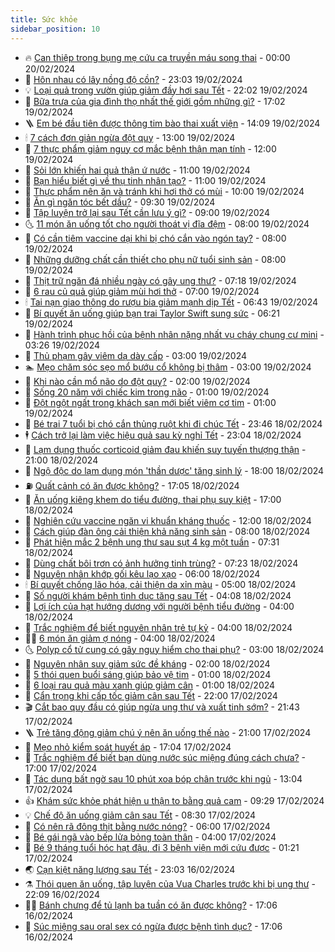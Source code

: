 ```yaml
---
title: Sức khỏe
sidebar_position: 10
---
```


<!-- vnexpress-suc-khoe:START -->
- 🔥 [Can thiệp trong bụng mẹ cứu ca truyền máu song thai](https://vnexpress.net/can-thiep-trong-bung-me-cuu-ca-truyen-mau-song-thai-4712854.html) - 00:00 20/02/2024
- 🥰 [Hôn nhau có lây nồng độ cồn?](https://vnexpress.net/hon-nhau-co-lay-nong-do-con-4712757.html) - 23:03 19/02/2024
- 💡 [Loại quả trong vườn giúp giảm đầy hơi sau Tết](https://vnexpress.net/loai-qua-trong-vuon-giup-giam-day-hoi-sau-tet-4712782.html) - 22:02 19/02/2024
- 🤗 [Bữa trưa của gia đình thọ nhất thế giới gồm những gì?](https://vnexpress.net/bua-trua-cua-gia-dinh-tho-nhat-the-gioi-gom-nhung-gi-4712921.html) - 17:02 19/02/2024
- 🪜 [Em bé đầu tiên được thông tim bào thai xuất viện](https://vnexpress.net/em-be-dau-tien-duoc-thong-tim-bao-thai-xuat-vien-4713084.html) - 14:09 19/02/2024
- 🕯 [7 cách đơn giản ngừa đột quỵ](https://vnexpress.net/7-cach-don-gian-ngua-dot-quy-4712912.html) - 13:00 19/02/2024
- 🤭 [7 thực phẩm giảm nguy cơ mắc bệnh thận mạn tính](https://vnexpress.net/7-thuc-pham-giam-nguy-co-mac-benh-than-man-tinh-4713046.html) - 12:00 19/02/2024
- 👀 [Sỏi lớn khiến hai quả thận ứ nước](https://vnexpress.net/soi-lon-khien-hai-qua-than-u-nuoc-4713003.html) - 11:00 19/02/2024
- 🌋 [Bạn hiểu biết gì về thụ tinh nhân tạo?](https://vnexpress.net/ban-hieu-biet-gi-ve-thu-tinh-nhan-tao-4712989.html) - 11:00 19/02/2024
- 🫶 [Thực phẩm nên ăn và tránh khi hơi thở có mùi](https://vnexpress.net/thuc-pham-nen-an-va-tranh-khi-hoi-tho-co-mui-4712839.html) - 10:00 19/02/2024
- 🦆 [Ăn gì ngăn tóc bết dầu?](https://vnexpress.net/an-gi-ngan-toc-bet-dau-4712915.html) - 09:30 19/02/2024
- 🚀 [Tập luyện trở lại sau Tết cần lưu ý gì?](https://vnexpress.net/tap-luyen-tro-lai-sau-tet-can-luu-y-gi-4712967.html) - 09:00 19/02/2024
- 🌜 [11 món ăn uống tốt cho người thoát vị đĩa đệm](https://vnexpress.net/11-mon-an-uong-tot-cho-nguoi-thoat-vi-dia-dem-4712924.html) - 08:00 19/02/2024
- 🧰 [Có cần tiêm vaccine dại khi bị chó cắn vào ngón tay?](https://vnexpress.net/co-can-tiem-vaccine-dai-khi-bi-cho-can-vao-ngon-tay-4712919.html) - 08:00 19/02/2024
- 💫 [Những dưỡng chất cần thiết cho phụ nữ tuổi sinh sản](https://vnexpress.net/nhung-duong-chat-can-thiet-cho-phu-nu-tuoi-sinh-san-4712804.html) - 08:00 19/02/2024
- 🌝 [Thịt trữ ngăn đá nhiều ngày có gây ung thư?](https://vnexpress.net/thit-tru-ngan-da-nhieu-ngay-co-gay-ung-thu-4712836.html) - 07:18 19/02/2024
- 🗽 [6 rau củ quả giúp giảm mùi hơi thở](https://vnexpress.net/6-rau-cu-qua-giup-giam-mui-hoi-tho-4712793.html) - 07:00 19/02/2024
- 🕯 [Tai nạn giao thông do rượu bia giảm mạnh dịp Tết](https://vnexpress.net/tai-nan-giao-thong-do-ruou-bia-giam-manh-dip-tet-4712888.html) - 06:43 19/02/2024
- 🦅 [Bí quyết ăn uống giúp bạn trai Taylor Swift sung sức](https://vnexpress.net/bi-quyet-an-uong-giup-ban-trai-taylor-swift-sung-suc-4712858.html) - 06:21 19/02/2024
- 🦆 [Hành trình phục hồi của bệnh nhân nặng nhất vụ cháy chung cư mini](https://vnexpress.net/hanh-trinh-phuc-hoi-cua-benh-nhan-nang-nhat-vu-chay-chung-cu-mini-4711685.html) - 03:26 19/02/2024
- 🎊 [Thủ phạm gây viêm dạ dày cấp](https://vnexpress.net/thu-pham-gay-viem-da-day-cap-4712658.html) - 03:00 19/02/2024
- 🏊 [Mẹo chăm sóc sẹo mổ bướu cổ không bị thâm](https://vnexpress.net/meo-cham-soc-seo-mo-buou-co-khong-bi-tham-4712656.html) - 03:00 19/02/2024
- 📝 [Khi nào cần mổ não do đột quỵ?](https://vnexpress.net/khi-nao-can-mo-nao-do-dot-quy-4712660.html) - 02:00 19/02/2024
- 💯 [Sống 20 năm với chiếc kim trong não](https://vnexpress.net/song-20-nam-voi-chiec-kim-trong-nao-4712773.html) - 01:00 19/02/2024
- 🌊 [Đột ngột ngất trong khách sạn mới biết viêm cơ tim](https://vnexpress.net/dot-ngot-ngat-trong-khach-san-moi-biet-viem-co-tim-4712553.html) - 01:00 19/02/2024
- 🚀 [Bé trai 7 tuổi bị chó cắn thủng ruột khi đi chúc Tết](https://vnexpress.net/be-trai-7-tuoi-bi-cho-can-thung-ruot-khi-di-chuc-tet-4712650.html) - 23:46 18/02/2024
- 🕴 [Cách trở lại làm việc hiệu quả sau kỳ nghỉ Tết](https://vnexpress.net/cach-tro-lai-lam-viec-hieu-qua-sau-ky-nghi-tet-4712621.html) - 23:04 18/02/2024
- 🗽 [Lạm dụng thuốc corticoid giảm đau khiến suy tuyến thượng thận](https://vnexpress.net/lam-dung-thuoc-corticoid-giam-dau-khien-suy-tuyen-thuong-than-4712412.html) - 21:00 18/02/2024
- 🎡 [Ngộ độc do lạm dụng món &#39;thần dược&#39; tăng sinh lý](https://vnexpress.net/ngo-doc-do-lam-dung-mon-than-duoc-tang-sinh-ly-4712605.html) - 18:00 18/02/2024
- ⛽️ [Quất cảnh có ăn được không?](https://vnexpress.net/quat-canh-co-an-duoc-khong-4712595.html) - 17:05 18/02/2024
- 🦆 [Ăn uống kiêng khem do tiểu đường, thai phụ suy kiệt](https://vnexpress.net/an-uong-kieng-khem-do-tieu-duong-thai-phu-suy-kiet-4712399.html) - 17:00 18/02/2024
- 🤩 [Nghiên cứu vaccine ngăn vi khuẩn kháng thuốc](https://vnexpress.net/nghien-cuu-vaccine-ngan-vi-khuan-khang-thuoc-4712585.html) - 12:00 18/02/2024
- 🦒 [Cách giúp đàn ông cải thiện khả năng sinh sản](https://vnexpress.net/cach-giup-dan-ong-cai-thien-kha-nang-sinh-san-4712496.html) - 08:00 18/02/2024
- 💫 [Phát hiện mắc 2 bệnh ung thư sau sụt 4 kg một tuần](https://vnexpress.net/phat-hien-mac-2-benh-ung-thu-sau-sut-4-kg-mot-tuan-4712583.html) - 07:31 18/02/2024
- 🐘 [Dùng chất bôi trơn có ảnh hưởng tinh trùng?](https://vnexpress.net/dung-chat-boi-tron-co-anh-huong-tinh-trung-4712591.html) - 07:23 18/02/2024
- 🚀 [Nguyên nhân khớp gối kêu lạo xạo](https://vnexpress.net/nguyen-nhan-khop-goi-keu-lao-xao-4712498.html) - 06:00 18/02/2024
- 🕯 [Bí quyết chống lão hóa, cải thiện da xỉn màu](https://vnexpress.net/bi-quyet-chong-lao-hoa-cai-thien-da-xin-mau-4712499.html) - 05:00 18/02/2024
- 🦏 [Số người khám bệnh tình dục tăng sau Tết](https://vnexpress.net/so-nguoi-kham-benh-tinh-duc-tang-sau-tet-4712528.html) - 04:08 18/02/2024
- 🦄 [Lợi ích của hạt hướng dương với người bệnh tiểu đường](https://vnexpress.net/loi-ich-cua-hat-huong-duong-voi-nguoi-benh-tieu-duong-4712411.html) - 04:00 18/02/2024
- 🦒 [Trắc nghiệm để biết nguyên nhân trẻ tự kỷ](https://vnexpress.net/trac-nghiem-de-biet-nguyen-nhan-tre-tu-ky-4712409.html) - 04:00 18/02/2024
- 👨‍🏫 [6 món ăn giảm ợ nóng](https://vnexpress.net/6-mon-an-giam-o-nong-4712343.html) - 04:00 18/02/2024
- 🌜 [Polyp cổ tử cung có gây nguy hiểm cho thai phụ?](https://vnexpress.net/polyp-co-tu-cung-co-gay-nguy-hiem-cho-thai-phu-4712397.html) - 03:00 18/02/2024
- 🚀 [Nguyên nhân suy giảm sức đề kháng](https://vnexpress.net/nguyen-nhan-suy-giam-suc-de-khang-4712429.html) - 02:00 18/02/2024
- 💃 [5 thói quen buổi sáng giúp bảo vệ tim](https://vnexpress.net/5-thoi-quen-buoi-sang-giup-bao-ve-tim-4712422.html) - 01:00 18/02/2024
- 💯 [6 loại rau quả màu xanh giúp giảm cân](https://vnexpress.net/6-loai-rau-qua-mau-xanh-giup-giam-can-4712407.html) - 01:00 18/02/2024
- 🤔 [Cẩn trọng khi cấp tốc giảm cân sau Tết](https://vnexpress.net/cap-toc-giam-can-sau-tet-4712295.html) - 22:00 17/02/2024
- 🎬 [Cắt bao quy đầu có giúp ngừa ung thư và xuất tinh sớm?](https://vnexpress.net/cat-bao-quy-dau-co-giup-ngua-ung-thu-va-xuat-tinh-som-4712505.html) - 21:43 17/02/2024
- 🪜 [Trẻ tăng động giảm chú ý nên ăn uống thế nào](https://vnexpress.net/tre-tang-dong-giam-chu-y-nen-an-uong-the-nao-4712408.html) - 21:00 17/02/2024
- 🦣 [Mẹo nhỏ kiểm soát huyết áp](https://vnexpress.net/meo-nho-kiem-soat-huyet-ap-4712395.html) - 17:04 17/02/2024
- 🧐 [Trắc nghiệm để biết bạn dùng nước súc miệng đúng cách chưa?](https://vnexpress.net/trac-nghiem-de-biet-ban-dung-nuoc-suc-mieng-dung-cach-chua-4712294.html) - 17:00 17/02/2024
- 🤡 [Tác dụng bất ngờ sau 10 phút xoa bóp chân trước khi ngủ](https://vnexpress.net/tac-dung-bat-ngo-sau-10-phut-xoa-bop-chan-truoc-khi-ngu-4679332.html) - 13:04 17/02/2024
- 👍 [Khám sức khỏe phát hiện u thận to bằng quả cam](https://vnexpress.net/kham-suc-khoe-phat-hien-u-than-to-bang-qua-cam-4712381.html) - 09:29 17/02/2024
- 💡 [Chế độ ăn uống giảm cân sau Tết](https://vnexpress.net/che-do-an-uong-giam-can-sau-tet-4712360.html) - 08:30 17/02/2024
- 💯 [Có nên rã đông thịt bằng nước nóng?](https://vnexpress.net/co-nen-ra-dong-thit-bang-nuoc-nong-4712304.html) - 06:00 17/02/2024
- 🧠 [Bé gái ngã vào bếp lửa bỏng toàn thân](https://vnexpress.net/be-gai-nga-vao-bep-lua-bong-toan-than-4712311.html) - 04:00 17/02/2024
- 🎡 [Bé 9 tháng tuổi hóc hạt đậu, đi 3 bệnh viện mới cứu được](https://vnexpress.net/be-9-thang-tuoi-hoc-hat-dau-di-3-benh-vien-moi-cuu-duoc-4712238.html) - 01:21 17/02/2024
- 🌏 [Cạn kiệt năng lượng sau Tết](https://vnexpress.net/can-kiet-nang-luong-sau-tet-4711961.html) - 23:03 16/02/2024
- ⚗️ [Thói quen ăn uống, tập luyện của Vua Charles trước khi bị ung thư](https://vnexpress.net/thoi-quen-an-uong-tap-luyen-cua-vua-charles-truoc-khi-bi-ung-thu-4712177.html) - 22:09 16/02/2024
- 👨‍🏫 [Bánh chưng để tủ lạnh ba tuần có ăn được không?](https://vnexpress.net/banh-chung-de-tu-lanh-ba-tuan-co-an-duoc-khong-4712152.html) - 17:06 16/02/2024
- 🤖 [Súc miệng sau oral sex có ngừa được bệnh tình dục?](https://vnexpress.net/suc-mieng-sau-oral-sex-co-ngua-duoc-benh-tinh-duc-4671467.html) - 17:06 16/02/2024<!-- vnexpress-suc-khoe:END -->
